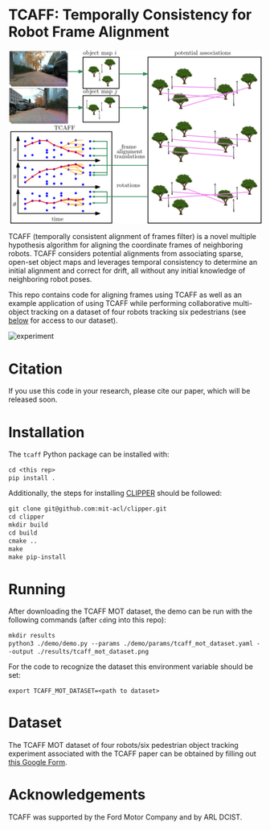 # TCAFF: Temporally Consistency for Robot Frame Alignment

![banner](./media/tcaff_overview.png)

TCAFF (temporally consistent alignment of frames filter) is a novel multiple hypothesis algorithm for aligning the coordinate frames of neighboring robots.
TCAFF considers potential alignments from associating sparse, open-set object maps and leverages temporal consistency to determine an initial alignment and correct for drift, all without any initial knowledge of neighboring robot poses.

This repo contains code for aligning frames using TCAFF as well as an example application of using TCAFF while performing collaborative multi-object tracking on a dataset of four robots tracking six pedestrians (see [below](#dataset) for access to our dataset).

![experiment](./media/experiment.gif)

# Citation

If you use this code in your research, please cite our paper, which will be released soon.

# Installation

The `tcaff` Python package can be installed with:

```
cd <this rep>
pip install .
```

Additionally, the steps for installing [CLIPPER](https://github.com/mit-acl/clipper) should be followed:

```
git clone git@github.com:mit-acl/clipper.git
cd clipper
mkdir build
cd build
cmake ..
make
make pip-install
```

# Running

After downloading the TCAFF MOT dataset, the demo can be run with the following commands (after `cd`ing into this repo):

```
mkdir results
python3 ./demo/demo.py --params ./demo/params/tcaff_mot_dataset.yaml --output ./results/tcaff_mot_dataset.png
```
For the code to recognize the dataset this environment variable should be set:
```
export TCAFF_MOT_DATASET=<path to dataset>
```

# Dataset

The TCAFF MOT dataset of four robots/six pedestrian object tracking experiment associated with the TCAFF paper can be obtained by filling out [this Google Form](https://forms.gle/aKoQqBDXJVYe38mK9).

# Acknowledgements

TCAFF was supported by the Ford Motor Company and by ARL DCIST.


